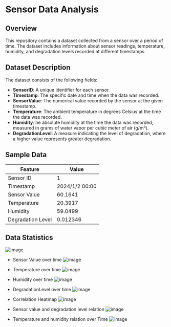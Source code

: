# Sensor Data Analysis

## Overview

This repository contains a dataset collected from a sensor over a period of time. The dataset includes information about sensor readings, temperature, humidity, and degradation levels recorded at different timestamps.

## Dataset Description

The dataset consists of the following fields:

- **SensorID**: A unique identifier for each sensor.
- **Timestamp**: The specific date and time when the data was recorded.
- **SensorValue**: The numerical value recorded by the sensor at the given timestamp. 
- **Temperature**: The ambient temperature in degrees Celsius at the time the data was recorded.
- **Humidity**: he absolute humidity at the time the data was recorded, measured in grams of water vapor per cubic meter of air (g/m³). 
- **DegradationLevel**: A measure indicating the level of degradation, where a higher value represents greater degradation.

## Sample Data
|Feature | Value |
|----|----|
|Sensor ID | 1|
|Timestamp | 2024/1/2 00:00 |
|Sensor Value | 60.1641 |
|Temperature | 20.3917 |
|Humidity | 59.0499 |
|Degradation Level |0.012346 |

## Data Statistics

![image](https://github.com/dlrow18/cheminf-EDU/assets/166999523/cadcc85b-17a5-477b-81f6-38adeb43020a)

- Sensor Value over time
![image](https://github.com/dlrow18/cheminf-EDU/assets/166999523/a93b64aa-47c7-433b-9bd9-829b76d17b74)

- Temperature over time
![image](https://github.com/dlrow18/cheminf-EDU/assets/166999523/b5ab5fec-8eb6-48f6-bf18-606ac6f50489)

- Humidity over time
![image](https://github.com/dlrow18/cheminf-EDU/assets/166999523/caa4b8c0-8f84-48cf-9666-e5dbe6c9a3fd)

- DegradationLevel over time
![image](https://github.com/dlrow18/cheminf-EDU/assets/166999523/20d6dc29-65b0-4f70-b1a4-cd16a41609b3)

- Correlation Heatmap
![image](https://github.com/dlrow18/cheminf-EDU/assets/166999523/1eb34ac8-87f4-4660-8cb4-3517df4af9e8)

- Sensor value and degradation level relation
![image](https://github.com/dlrow18/cheminf-EDU/assets/166999523/ae1daeb5-a70f-42e6-89d5-76eebfe9754d)

- Temperature and humidity  relation over Time
![image](https://github.com/dlrow18/cheminf-EDU/assets/166999523/95f5b30c-dd83-47b7-a6b2-2ed2a4ba1449)




